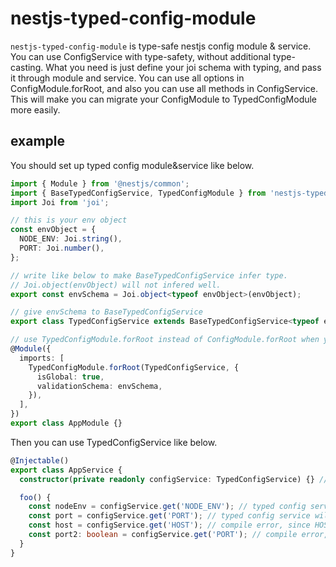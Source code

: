 # nestjs-typed-config-module

`nestjs-typed-config-module` is type-safe nestjs config module & service.
You can use ConfigService with type-safety, without additional type-casting.
What you need is just define your joi schema with typing, and pass it through module and service.
You can use all options in ConfigModule.forRoot, and also you can use all methods in ConfigService.
This will make you can migrate your ConfigModule to TypedConfigModule more easily.

## example

You should set up typed config module&service like below.
```typescript
import { Module } from '@nestjs/common';
import { BaseTypedConfigService, TypedConfigModule } from 'nestjs-typed-config-module';
import Joi from 'joi';

// this is your env object
const envObject = {
  NODE_ENV: Joi.string(),
  PORT: Joi.number(),
};

// write like below to make BaseTypedConfigService infer type.
// Joi.object(envObject) will not infered well.
export const envSchema = Joi.object<typeof envObject>(envObject);

// give envSchema to BaseTypedConfigService
export class TypedConfigService extends BaseTypedConfigService<typeof envSchema> {}

// use TypedConfigModule.forRoot instead of ConfigModule.forRoot when you initialize your app
@Module({
  imports: [
    TypedConfigModule.forRoot(TypedConfigService, {
      isGlobal: true,
      validationSchema: envSchema,
    }),
  ],
})
export class AppModule {}
```

Then you can use TypedConfigService like below.
```typescript
@Injectable()
export class AppService {
  constructor(private readonly configService: TypedConfigService) {} // use TypedConfigService instead of ConfigService

  foo() {
    const nodeEnv = configService.get('NODE_ENV'); // typed config service will infer type as string, and return value also will be string
    const port = configService.get('PORT'); // typed config service will infer type as number, and return value also will be number
    const host = configService.get('HOST'); // compile error, since HOST is not in schema
    const port2: boolean = configService.get('PORT'); // compile error, since number is not assignable to type boolean
  }
}
```